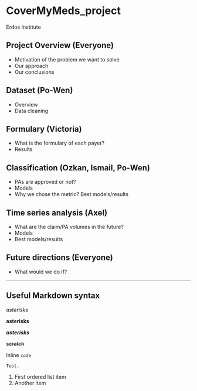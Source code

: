 # CoverMyMeds_project
Erdos Institute



## Project Overview (Everyone)
* Motivation of the problem we want to solve
* Our approach
* Our conclusions

## Dataset (Po-Wen)
* Overview
* Data cleaning

## Formulary (Victoria)
* What is the formulary of each payer?
* Results

## Classification (Ozkan, Ismail, Po-Wen)
* PAs are approved or not?
* Models
* Why we chose the metric? Best models/results

## Time series analysis (Axel)
* What are the claim/PA volumes in the future?
* Models
* Best models/results

## Future directions (Everyone)
* What would we do if?




---
Useful Markdown syntax
---

*asterisks*

**asterisks**

**_asterisks_**

~~scratch~~

Inline `code`


```
Test.
```

1. First ordered list item
2. Another item
